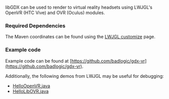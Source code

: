 libGDX can be used to render to virtual reality headsets using LWJGL's OpenVR (HTC Vive) and OVR (Oculus) modules.

### Required Dependencies

The Maven coordinates can be found using the [LWJGL customize](https://www.lwjgl.org/customize) page.

### Example code

Example code can be found at [https://github.com/badlogic/gdx-vr](https://github.com/badlogic/gdx-vr).

Additionally, the following demos from LWJGL may be useful for debugging:
* [HelloOpenVR.java](https://github.com/LWJGL/lwjgl3/blob/master/modules/samples/src/test/java/org/lwjgl/demo/openvr/HelloOpenVR.java)
* [HelloLibOVR.java](https://github.com/LWJGL/lwjgl3/blob/master/modules/samples/src/test/java/org/lwjgl/demo/ovr/HelloLibOVR.java)